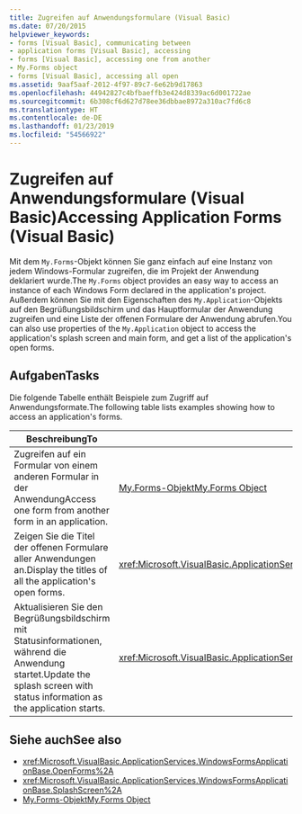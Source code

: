 ```yaml
---
title: Zugreifen auf Anwendungsformulare (Visual Basic)
ms.date: 07/20/2015
helpviewer_keywords:
- forms [Visual Basic], communicating between
- application forms [Visual Basic], accessing
- forms [Visual Basic], accessing one from another
- My.Forms object
- forms [Visual Basic], accessing all open
ms.assetid: 9aaf5aaf-2012-4f97-89c7-6e62b9d17863
ms.openlocfilehash: 44942827c4bfbaeffb3e424d8339ac6d001722ae
ms.sourcegitcommit: 6b308cf6d627d78ee36dbbae8972a310ac7fd6c8
ms.translationtype: HT
ms.contentlocale: de-DE
ms.lasthandoff: 01/23/2019
ms.locfileid: "54566922"
---
```

# <a name="accessing-application-forms-visual-basic"></a><span data-ttu-id="767dd-102">Zugreifen auf Anwendungsformulare (Visual Basic)</span><span class="sxs-lookup"><span data-stu-id="767dd-102">Accessing Application Forms (Visual Basic)</span></span>
<span data-ttu-id="767dd-103">Mit dem `My.Forms`-Objekt können Sie ganz einfach auf eine Instanz von jedem Windows-Formular zugreifen, die im Projekt der Anwendung deklariert wurde.</span><span class="sxs-lookup"><span data-stu-id="767dd-103">The `My.Forms` object provides an easy way to access an instance of each Windows Form declared in the application's project.</span></span> <span data-ttu-id="767dd-104">Außerdem können Sie mit den Eigenschaften des `My.Application`-Objekts auf den Begrüßungsbildschirm und das Hauptformular der Anwendung zugreifen und eine Liste der offenen Formulare der Anwendung abrufen.</span><span class="sxs-lookup"><span data-stu-id="767dd-104">You can also use properties of the `My.Application` object to access the application's splash screen and main form, and get a list of the application's open forms.</span></span>  
  
## <a name="tasks"></a><span data-ttu-id="767dd-105">Aufgaben</span><span class="sxs-lookup"><span data-stu-id="767dd-105">Tasks</span></span>  
 <span data-ttu-id="767dd-106">Die folgende Tabelle enthält Beispiele zum Zugriff auf Anwendungsformate.</span><span class="sxs-lookup"><span data-stu-id="767dd-106">The following table lists examples showing how to access an application's forms.</span></span>  
  
|<span data-ttu-id="767dd-107">Beschreibung</span><span class="sxs-lookup"><span data-stu-id="767dd-107">To</span></span>|<span data-ttu-id="767dd-108">Siehe</span><span class="sxs-lookup"><span data-stu-id="767dd-108">See</span></span>|  
|---|---|  
|<span data-ttu-id="767dd-109">Zugreifen auf ein Formular von einem anderen Formular in der Anwendung</span><span class="sxs-lookup"><span data-stu-id="767dd-109">Access one form from another form in an application.</span></span>|[<span data-ttu-id="767dd-110">My.Forms-Objekt</span><span class="sxs-lookup"><span data-stu-id="767dd-110">My.Forms Object</span></span>](../../../visual-basic/language-reference/objects/my-forms-object.md)|  
|<span data-ttu-id="767dd-111">Zeigen Sie die Titel der offenen Formulare aller Anwendungen an.</span><span class="sxs-lookup"><span data-stu-id="767dd-111">Display the titles of all the application's open forms.</span></span>|<xref:Microsoft.VisualBasic.ApplicationServices.WindowsFormsApplicationBase.OpenForms%2A>|  
|<span data-ttu-id="767dd-112">Aktualisieren Sie den Begrüßungsbildschirm mit Statusinformationen, während die Anwendung startet.</span><span class="sxs-lookup"><span data-stu-id="767dd-112">Update the splash screen with status information as the application starts.</span></span>|<xref:Microsoft.VisualBasic.ApplicationServices.WindowsFormsApplicationBase.SplashScreen%2A>|  
  
## <a name="see-also"></a><span data-ttu-id="767dd-113">Siehe auch</span><span class="sxs-lookup"><span data-stu-id="767dd-113">See also</span></span>
- <xref:Microsoft.VisualBasic.ApplicationServices.WindowsFormsApplicationBase.OpenForms%2A>
- <xref:Microsoft.VisualBasic.ApplicationServices.WindowsFormsApplicationBase.SplashScreen%2A>
- [<span data-ttu-id="767dd-114">My.Forms-Objekt</span><span class="sxs-lookup"><span data-stu-id="767dd-114">My.Forms Object</span></span>](../../../visual-basic/language-reference/objects/my-forms-object.md)
